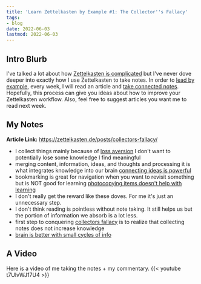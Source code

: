 ```yaml
---
title: 'Learn Zettelkasten by Example #1: The Collector''s Fallacy'
tags:
- blog
date: 2022-06-03
lastmod: 2022-06-03
---
```


## Intro Blurb

I've talked a lot about how [Zettelkasten is complicated](zettelkasten-shouldnt-be-complicated-but-it-is.md) but I've never dove deeper into exactly how I use Zettelkasten to take notes. In order to [lead by example](../notes/lead%20by%20example.md), every week, I will read an article and [take connected notes](simplest-way-to-use-zettelkasten-for-note-management.md). Hopefully, this process can give you ideas about how to improve your Zettelkasten workflow. Also, feel free to suggest articles you want me to read next week.

## My Notes

**Article Link:** https://zettelkasten.de/posts/collectors-fallacy/

* I collect things mainly because of [loss aversion](../notes/loss%20aversion.md) I don't want to potentially lose some knowledge I find meaningful
* merging content, information, ideas, and thoughts and processing it is what integrates knowledge into our brain [connecting ideas is powerful](../notes/connecting%20ideas%20is%20powerful.md)
* bookmarking is great for navigation when you want to revisit something but is NOT good for learning [photocopying items doesn't help with learning](../notes/photocopying%20items%20doesnt%20help%20with%20learning.md)
* I don't really get the reward like these doves. For me it's just an unnecessary step.
* I don't think reading is pointless without note taking. It still helps us but the portion of information we absorb is a lot less.
* first step to conquering [collectors fallacy](../notes/collectors%20fallacy.md) is to realize that collecting notes does not increase knowledge
* [brain is better with small cycles of info](../notes/brain%20is%20better%20with%20small%20cycles%20of%20info.md)

## A Video

Here is a video of me taking the notes + my commentary.
{{\< youtube t7UlvWJ17U4 >}}
